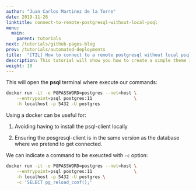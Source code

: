 ```yaml
---
author: "Juan Carlos Martinez de la Torre"
date: 2019-11-26
linktitle: connect-to-remote-postgresql-without-local-psql
menu:
  main:
    parent: tutorials
next: /tutorials/github-pages-blog
prev: /tutorials/automated-deployments
title:  "[TIL] How to connect to a remote postgresql without local psql"
description: This tutorial will show you how to create a simple theme in Hugo.
weight: 10
---
```



This will open the **psql** terminal where execute our commands:

```Bash
docker run -it -e PGPASSWORD=postgres --net=host \
    --entrypoint=psql postgres:11                \
    -h localhost -p 5432 -U postgres
```

Using a docker can be useful for:

1. Avoiding having to install the psql-client locally

2. Ensuring the posgresql-client is in the same version as the database where we pretend to get connected.

We can indicate a command to be exeucted with `-c` option: 


```Bash
docker run -it -e PGPASSWORD=postgres --net=host \
    --entrypoint=psql postgres:11                \
    -h localhost -p 5432 -U postgres \
    -c 'SELECT pg_reload_conf();'
```
